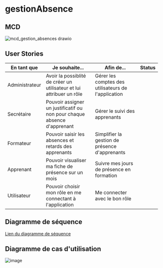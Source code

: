 # gestionAbsence

## MCD
![mcd_gestion_absences drawio](https://user-images.githubusercontent.com/56622131/153192655-359c6be8-b65f-47ad-9410-c64da2c1881c.png)

## User Stories

<table>
<thead>
  <tr>
    <th>En tant que</th>
    <th>Je souhaite...</th>
    <th>Afin de...</th>
    <th>Status</th>
  </tr>
</thead>
<tbody>
  <tr>
    <td>Administrateur</td>
    <td>Avoir la possiblité de créer un utilisateur et lui attribuer un rôle</td>
    <td>Gérer les comptes des utilisateurs de l'application</td>
    <td></td>
  </tr>
    <tr>
    <td>Secrétaire</td>
    <td>Pouvoir assigner un justificatif ou non pour chaque absence d'apprenant</td>
    <td>Gérer le suivi des apprenants</td>
    <td></td>
  </tr>
      <tr>
    <td>Formateur</td>
    <td>Pouvoir saisir les absences et retards des apprenants</td>
    <td>Simplifier la gestion de présence d'apprenants</td>
    <td></td>
  </tr>
  <tr>
    <td>Apprenant</td>
    <td>Pouvoir visualiser ma fiche de présence sur un mois</td>
    <td>Suivre mes jours de présence en formation</td>
    <td></td>
  </tr>
  <tr>
    <td>Utilisateur</td>
    <td>Pouvoir choisir mon rôle en me connectant à l'application</td>
    <td>Me connecter avec le bon rôle</td>
    <td></td>
  </tr>
</tbody>
</table>

## Diagramme de séquence
[Lien du diagramme de séquence](https://whimsical.com/THyoVEhjC1V41BzgkaNZfX)

## Diagramme de cas d'utilisation
![image](https://user-images.githubusercontent.com/56622131/153345399-4d9cc024-c729-4c37-9c8a-cc28d171c0a6.png)


